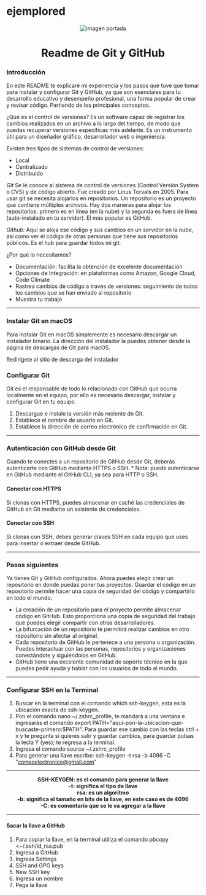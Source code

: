# ejemplored
<p align="center">
 <img src="https://unsplash.com/es/fotos/MAYEkmn7G6E" alt="imagen portada">
</p> 
<h1 align="center">Readme de Git y GitHub</h1>
 
<h3>Introducción</h3>
<p>En este README te explicaré mi experiencia y los pasos que tuve que tomar para instalar y configurar Git y GitHub, ya que son esenciales para tu desarrollo educativo y desempeño profesional, una forma popular de crear y revisar código. Partiendo de los principales conceptos.

¿Qué es el control de versiones?
Es un software capaz de registrar los cambios realizados en un archivo a lo largo del tiempo, de modo que puedas recuperar versiones específicas más adelante. Es un instrumento útil para un diseñador gráfico, desarrollador web o ingeniero/a.

Existen tres tipos de sistemas de control de versiones:
* Local
* Centralizado
* Distribuido


*Git*
Se le conoce al sistema de control de versiones (Control Versión System o CVS) y de código abierto. Fue creado por Linus Torvals en 2005.
Para usar git se necesita alojarlos en repositorios. Un repositorio es un proyecto que contiene múltiples archivos. Hay dos maneras para alojar los repositorios: primero es en línea (en la nube) y la segunda es fuera de línea (auto-instalado en tu servidor). El más popular es GitHub.

*Github:*
Aquí se aloja ese código y sus cambios en un servidor en la nube, así como ver el código de otras personas que tiene sus repositorios públicos. Es el hub para guardar todos mi git. 

¿Por qué lo necesitamos?
- Documentación: facilita la obtención de excelente documentación
- Opciones de Integración: en plataformas como Amazon, Google Cloud, Code Climate 
- Rastrea cambios de código a través de versiones: seguimiento de todos los cambios que se han enviado al repositorio 
- Muestra tu trabajo
</p>

-------------------------------------------------------------------------------------------------------------------------------------------
<h3>Instalar Git en macOS</h3>
Para instalar Git en macOS simplemente es necesario descargar un instalador binario. La dirección del instalador la puedes obtener desde la página de descargas de Git para macOS.


Redirigete al sitio de descarga del instalador 


<h3>Configurar Git</h3>
Git es el responsable de todo lo relacionado con GitHub que ocurra localmente en el equipo, por ello es necesario descargar, instalar y configurar Git en tu equipo. 

1. Descargue e instale la versión  más reciente de Git.
2. Establece el nombre de usuario en Git.
3. Establece la dirección de correo electrónico de confirmación en Git.

-------------------------------------------------------------------------------------------------------------------------------------------
<h3>Autenticación con GitHub desde Git</h3>
Cuando te conectes a un repositorio de GitHub desde Git, deberás autenticarte con GitHub mediante HTTPS o SSH.
  * Nota: puede autenticarse en GitHub mediante el GitHub CLI, ya sea para HTTP o SSH.

<h4>Conectar con HTTPS</h4>
Si clonas con HTTPS, puedes almacenar en caché las credenciales de GitHub en Git mediante un asistente de credenciales. 

<h4>Conectar con SSH</h4>
Si clonas con SSH, debes generar claves SSH en cada equipo que uses para insertar o extraer desde GitHub. 

-------------------------------------------------------------------------------------------------------------------------------------------
<h3>Pasos siguientes</h3>
<p>Ya tienes Git y GitHub configurados. Ahora puedes elegir crear un repositorio en donde puedas poner tus proyectos. Guardar el código en un repositorio permite hacer una copia de seguridad del código y compartirlo en todo el mundo.
 
- La creación de un repositorio para el proyecto permite almacenar código en GitHub. Esto proporciona una copia de seguridad del trabajo que puedes elegir compartir con otros desarrolladores. 
- La bifurcación de un repositorio te permitirá realizar cambios en otro repositorio sin afectar al original.
- Cada repositorio de GitHub le pertenece a una persona u organización. Puedes interactuar con las personas, repositorios y organizaciones conectándote y siguiéndolos en GitHub.
- GitHub tiene una excelente comunidad de soporte técnico en la que puedes pedir ayuda y hablar con los usuarios de todo el mundo. </p>

-------------------------------------------------------------------------------------------------------------------------------------------
<h3>Configurar SSH en la Terminal</h3>

1. Buscar en la terminal con el comando which ssh-keygen, esta es la ubicación exacta de ssh-keygen.
2. Pon el comando nano ~/.zshrc_profile, te mandará a una ventana e ingresarás el comando export PATH="aqui-pon-la-ubicacion-que-buscaste-primero:$PATH".
Para guardar ese cambio con las teclas ctrl + x y te pregunta si quieres salir y guardar cambios, para guardar pulsas la tecla Y (yes); te regresa a la terminal.
3. Ingresa el comando source ~/.zshrc_profile
4. Para generar una llave escribe: ssh-keygen -t rsa -b 4096 -C "correoelectronico@gmail.com"
------------------------------------------------------------------------------------------------------------------------------------------- 
 **<p align="center">SSH-KEYGEN: es el comando para generar la llave  
 -t: significa el tipo de llave  
 rsa: es un algoritmo  
 -b: significa el tamaño en bits de la llave, en este caso es de 4096  
 -C: es comentario que se le va agregar a la llave</p>** 

-------------------------------------------------------------------------------------------------------------------------------------------
<h4>Sacar la llave a GitHub</h4>

1. Para copiar la llave, en la terminal utiliza el comando pbcopy <~/.ssh/id_rsa.pub
2. Ingresa a GitHub
3. Ingresa Settings 
4. SSH and GPG keys 
5. New SSH key
6. Ingresa un nombre 
7. Pega la llave

